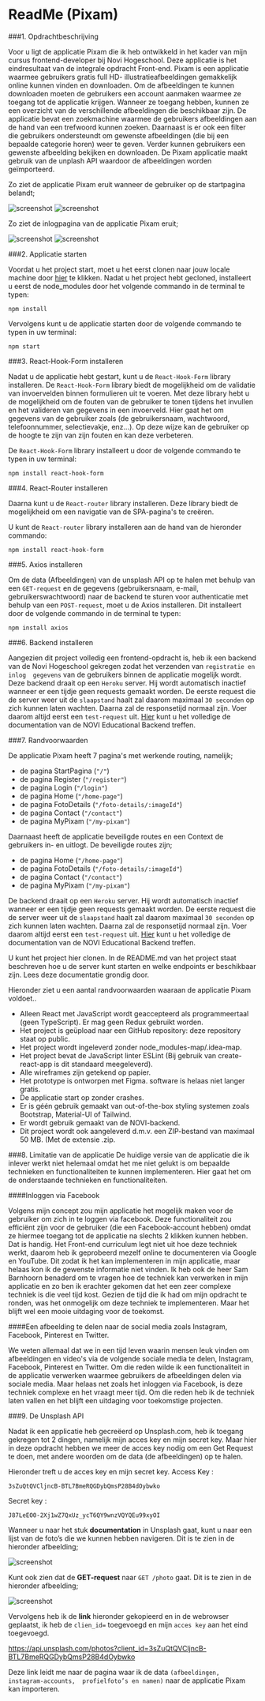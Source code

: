# ReadMe (Pixam)

###1. Opdrachtbeschrijving

   Voor u ligt de applicatie Pixam die ik heb ontwikkeld in het kader van mijn 
   cursus frontend-developer bij Novi Hogeschool. Deze applicatie is het 
   eindresultaat van de integrale opdracht Front-end.
   Pixam is een applicatie waarmee gebruikers gratis full HD- illustratieafbeeldingen 
   gemakkelijk online kunnen vinden en downloaden. Om de afbeeldingen te kunnen 
   downloaden moeten de gebruikers een account aanmaken waarmee ze toegang tot 
   de applicatie krijgen. Wanneer ze toegang hebben, kunnen ze een overzicht van 
   de verschillende afbeeldingen die beschikbaar zijn. De applicatie bevat een 
   zoekmachine waarmee de gebruikers afbeeldingen aan de hand van een trefwoord 
   kunnen zoeken. Daarnaast is er ook een filter die gebruikers ondersteundt om 
   gewenste afbeeldingen (die bij een bepaalde categorie horen) weer te geven. 
   Verder kunnen gebruikers een gewenste afbeelding bekijken en downloaden.
   De Pixam applicatie maakt gebruik van de unplash API waardoor de afbeeldingen 
   worden geïmporteerd.

Zo ziet de applicatie Pixam eruit wanneer de gebruiker op de startpagina belandt;

![screenshot](src/assets/image_StartPagina2.png)
![screenshot](src/assets/image_StartPagina_data3.png)

Zo ziet de inlogpagina van de applicatie Pixam eruit;

![screenshot](src/assets/image_afbeeldingen_data2.png)
![screenshot](src/assets/image_afbeeldingen_data3.png)

###2. Applicatie starten

Voordat u het project start, moet u het eerst clonen naar jouw locale machine door 
[hier](https://github.com/IlungaDesign/ilunga-pixam-encore) te klikken.
Nadat u het project hebt gecloned,
installeert u eerst de node_modules door het volgende commando 
in de terminal te typen:

```
npm install
```

Vervolgens kunt u de applicatie starten door de volgende 
commando te typen in uw terminal:

```
npm start
```

###3. React-Hook-Form installeren


Nadat u de applicatie hebt gestart, kunt u de ```React-Hook-Form``` library 
installeren. De ```React-Hook-Form``` library biedt de mogelijkheid om de validatie 
van invoervelden binnen formulieren uit te voeren. Met deze library 
hebt u de mogelijkheid om de fouten van de gebruiker te tonen tijdens 
het invullen en het valideren van gegevens in een invoerveld. Hier gaat het om 
gegevens van de gebruiker zoals (de gebruikersnaam, wachtwoord, telefoonnummer, 
selectievakje, enz...). Op deze wijze kan de gebruiker op de hoogte te zijn van zijn
fouten en kan deze verbeteren.

De ```React-Hook-Form``` library installeert u door de volgende commando te typen 
in uw terminal:

```
npm install react-hook-form
```

###4. React-Router installeren

Daarna kunt u de `React-router` library installeren. Deze library biedt 
de mogelijkheid om een navigatie van de SPA-pagina's te creëren. 

U kunt de `React-router` library installeren aan de hand van de hieronder 
commando:

```
npm install react-hook-form
```

###5. Axios installeren

Om de data (Afbeeldingen) van de unsplash API op te halen met behulp van een 
`GET-request` en de gegevens (gebruikersnaam, e-mail, gebruikerswachtwoord) naar 
de backend te sturen voor authenticatie met behulp van een `POST-request`, 
moet u de Axios installeren. Dit installeert door de volgende commando in de 
terminal te typen:
```
npm install axios
```
###6. Backend installeren

Aangezien dit project volledig een frontend-opdracht is, heb ik een backend 
van de Novi Hogeschool gekregen zodat het verzenden van `registratie en inlog 
gegevens` van de gebruikers binnen de applicatie mogelijk wordt. Deze backend 
draait op een `Heroku` server. Hij wordt automatisch inactief 
wanneer er een tijdje geen requests gemaakt worden. De eerste request die de 
server weer uit de `slaapstand` haalt zal daarom maximaal `30 seconden` op zich 
kunnen laten wachten. Daarna zal de responsetijd normaal zijn. Voer daarom 
altijd eerst een `test-request` uit.
[Hier](https://github.com/hogeschoolnovi/novi-educational-backend-documentation)
kunt u het volledige de documentation van de NOVI Educational Backend treffen.

###7. Randvoorwaarden

De applicatie Pixam heeft 7 pagina's met werkende routing, namelijk; 

- de pagina StartPagina (`"/"`) 
- de pagina Register (`"/register"`)
- de pagina Login (`"/login"`)
- de pagina Home (`"/home-page"`) 
- de pagina FotoDetails (`"/foto-details/:imageId"`)
- de pagina Contact (`"/contact"`)
- de pagina MyPixam (`"/my-pixam"`)

Daarnaast heeft de applicatie beveiligde routes en een Context de gebruikers 
in- en uitlogt. De beveiligde routes zijn;

- de pagina Home (`"/home-page"`)
- de pagina FotoDetails (`"/foto-details/:imageId"`)
- de pagina Contact (`"/contact"`)
- de pagina MyPixam (`"/my-pixam"`)

De backend draait op een `Heroku` server. Hij wordt automatisch inactief
wanneer er een tijdje geen requests gemaakt worden. De eerste request die de
server weer uit de `slaapstand` haalt zal daarom maximaal `30 seconden` op zich
kunnen laten wachten. Daarna zal de responsetijd normaal zijn. Voer daarom
altijd eerst een `test-request` uit.
[Hier](https://github.com/hogeschoolnovi/novi-educational-backend-documentation)
kunt u het volledige de documentation van de NOVI Educational Backend treffen.

U kunt het project hier clonen. In de README.md van het project staat 
beschreven hoe u de server kunt starten en welke endpoints er beschikbaar zijn. 
Lees deze documentatie grondig door.

Hieronder ziet u een aantal randvoorwaarden waaraan de applicatie Pixam voldoet..

- Alleen React met JavaScript wordt geaccepteerd als programmeertaal (geen TypeScript). Er mag geen Redux gebruikt worden.
- Het project is geüpload naar een GitHub repository: deze repository staat op public.
- Het project wordt ingeleverd zonder node_modules-map/.idea-map.
- Het project bevat de JavaScript linter ESLint (Bij gebruik van create-react-app is dit standaard meegeleverd).
- Alle wireframes zijn getekend op papier.
- Het prototype is ontworpen met Figma. software is helaas niet langer gratis.
- De applicatie start op zonder crashes.
- Er is géén gebruik gemaakt van out-of-the-box styling systemen zoals Bootstrap, Material-UI of Tailwind.
- Er wordt gebruik gemaakt van de NOVI-backend.
- Dit project wordt ook aangeleverd d.m.v. een ZIP-bestand van maximaal 50 MB. (Met de extensie .zip.


###8. Limitatie van de applicatie
   De huidige versie van de applicatie die ik inlever werkt niet helemaal omdat het me niet gelukt is om bepaalde technieken en functionaliteiten te kunnen implementeren. Hier gaat het om de onderstaande technieken en functionaliteiten.

####Inloggen via Facebook
      
Volgens mijn concept zou mijn applicatie het mogelijk maken voor de gebruiker om zich in te loggen via facebook. Deze functionaliteit zou efficiënt zijn voor de gebruiker (die een Facebook-account hebben) omdat ze hiermee toegang tot de applicatie na slechts 2 klikken kunnen hebben. Dat is handig.
      Het Front-end curriculum legt niet uit hoe deze techniek werkt, daarom heb ik geprobeerd mezelf online te documenteren via Google en YouTube. Dit zodat ik het kan implementeren in mijn applicatie, maar helaas kon ik de gewenste informatie niet vinden. Ik heb ook de heer Sam Barnhoorn benaderd om te vragen hoe de techniek kan verwerken in mijn applicatie en zo ben ik erachter gekomen dat het een zeer complexe techniek is die veel tijd kost. Gezien de tijd die ik had om mijn opdracht te ronden, was het onmogelijk om deze techniek te implementeren. Maar het blijft wel een mooie uitdaging voor de toekomst.

####Een afbeelding te delen naar de social media zoals Instagram, Facebook, Pinterest en Twitter.
      
We weten allemaal dat we in een tijd leven waarin mensen leuk vinden om afbeeldingen en video's via de volgende sociale media te delen, Instagram, Facebook, Pinterest en Twitter. Om die reden wilde ik een functionaliteit in de applicatie verwerken waarmee gebruikers de afbeeldingen delen via sociale media. Maar helaas net zoals het inloggen via Facebook, is deze techniek complexe en het vraagt meer tijd. Om die reden heb ik de techniek laten vallen en het blijft een uitdaging voor toekomstige projecten. 

###9. De Unsplash API 

Nadat ik een applicatie heb gecreëerd op Unsplash.com, heb ik toegang gekregen tot 2 dingen, namelijk mijn acces key en mijn secret key. Maar hier in deze opdracht hebben we meer de acces key nodig om een Get Request te doen, met andere woorden om de data (de afbeeldingen) op te halen.

Hieronder treft u de acces key en mijn secret key.
Access Key :

`3sZuQtQVCljncB-BTL7BmeRQGDybQmsP28B4dOybwko`

Secret key :

`J87LeEO0-2Xj1wZ7QxUz_ycT6QY9wnzVQYQEu99xyOI`

Wanneer u naar het stuk **documentation** in Unsplash gaat, kunt u naar een lijst van de foto’s die we kunnen hebben navigeren. Dit is te zien in de hieronder afbeelding;

![screenshot](src/assets/unsplash1.png)

Kunt ook zien dat de **GET-request** naar `GET /photo` gaat. Dit is te zien in de hieronder afbeelding;

![screenshot](src/assets/Unsplash2.png)

Vervolgens heb ik de **link** hieronder gekopieerd en in de webrowser geplaatst, 
ik heb de `clien_id=` toegevoegd en mijn `acces key` aan het eind toegevoegd.

https://api.unsplash.com/photos?client_id=3sZuQtQVCljncB-BTL7BmeRQGDybQmsP28B4dOybwko

Deze link leidt me naar de pagina waar ik de data `(afbeeldingen, instagram-accounts, 
profielfoto’s en namen)` naar de applicatie Pixam kan importeren.
